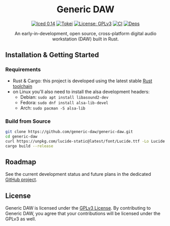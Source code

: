 <div align="center">

# Generic DAW

[![Iced 0.14](https://img.shields.io/badge/0.14-blue?logo=iced&style=for-the-badge)](https://github.com/generic-daw/generic-daw)
[![Tokei](https://tokei.rs/b1/github/generic-daw/generic-daw?style=for-the-badge)](https://tokei.rs/b1/github/generic-daw/generic-daw)
[![License: GPLv3](https://img.shields.io/badge/License-GPLv3-blue.svg?style=for-the-badge)](https://github.com/generic-daw/generic-daw/blob/master/LICENSE)
[![CI](https://img.shields.io/github/actions/workflow/status/generic-daw/generic-daw/rust.yml?style=for-the-badge)](https://github.com/generic-daw/generic-daw/actions/workflows/rust.yml)
[![Deps](https://deps.rs/repo/github/generic-daw/generic-daw/status.svg?style=for-the-badge)](https://deps.rs/repo/github/generic-daw/generic-daw)

An early-in-development, open source, cross-platform digital audio workstation (DAW) built in Rust.
</div>

## Installation & Getting Started

### Requirements

- Rust & Cargo: this project is developed using the latest stable [Rust toolchain](https://rustup.rs/)
- on Linux you'll also need to install the alsa development headers:
  - Debian: `sudo apt install libasound2-dev`
  - Fedora: `sudo dnf install alsa-lib-devel`
  - Arch: `sudo pacman -S alsa-lib`

### Build from Source

```bash
git clone https://github.com/generic-daw/generic-daw.git
cd generic-daw
curl https://unpkg.com/lucide-static@latest/font/Lucide.ttf -Lo Lucide.ttf
cargo build --release
```

## Roadmap

See the current development status and future plans in the dedicated [GitHub project](https://github.com/orgs/generic-daw/projects/1).

## License

Generic DAW is licensed under the [GPLv3 License](https://www.gnu.org/licenses/gpl-3.0).
By contributing to Generic DAW, you agree that your contributions will be licensed under the GPLv3 as well.
